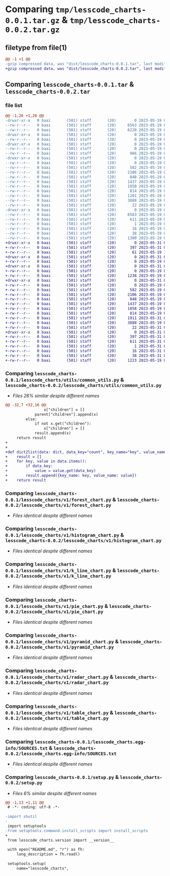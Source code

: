# Comparing `tmp/lesscode_charts-0.0.1.tar.gz` & `tmp/lesscode_charts-0.0.2.tar.gz`

## filetype from file(1)

```diff
@@ -1 +1 @@
-gzip compressed data, was "dist/lesscode_charts-0.0.1.tar", last modified: Fri May 19 07:53:45 2023, max compression
+gzip compressed data, was "dist/lesscode_charts-0.0.2.tar", last modified: Wed May 31 09:14:34 2023, max compression
```

## Comparing `lesscode_charts-0.0.1.tar` & `lesscode_charts-0.0.2.tar`

### file list

```diff
@@ -1,26 +1,26 @@
-drwxr-xr-x   0 baai       (501) staff       (20)        0 2023-05-19 07:53:45.000000 lesscode_charts-0.0.1/
--rw-r--r--   0 baai       (501) staff       (20)     6563 2023-05-19 07:53:45.000000 lesscode_charts-0.0.1/PKG-INFO
--rw-r--r--   0 baai       (501) staff       (20)     6228 2023-05-19 01:12:56.000000 lesscode_charts-0.0.1/README.md
-drwxr-xr-x   0 baai       (501) staff       (20)        0 2023-05-19 07:53:45.000000 lesscode_charts-0.0.1/lesscode_charts/
--rw-r--r--   0 baai       (501) staff       (20)        0 2023-05-19 01:13:23.000000 lesscode_charts-0.0.1/lesscode_charts/__init__.py
-drwxr-xr-x   0 baai       (501) staff       (20)        0 2023-05-19 07:53:45.000000 lesscode_charts-0.0.1/lesscode_charts/utils/
--rw-r--r--   0 baai       (501) staff       (20)        0 2023-05-19 01:19:20.000000 lesscode_charts-0.0.1/lesscode_charts/utils/__init__.py
--rw-r--r--   0 baai       (501) staff       (20)      966 2023-05-19 07:36:01.000000 lesscode_charts-0.0.1/lesscode_charts/utils/common_utils.py
-drwxr-xr-x   0 baai       (501) staff       (20)        0 2023-05-19 07:53:45.000000 lesscode_charts-0.0.1/lesscode_charts/v1/
--rw-r--r--   0 baai       (501) staff       (20)        0 2023-05-19 01:13:49.000000 lesscode_charts-0.0.1/lesscode_charts/v1/__init__.py
--rw-r--r--   0 baai       (501) staff       (20)      582 2023-05-19 07:43:47.000000 lesscode_charts-0.0.1/lesscode_charts/v1/forest_chart.py
--rw-r--r--   0 baai       (501) staff       (20)     2106 2023-05-19 07:48:32.000000 lesscode_charts-0.0.1/lesscode_charts/v1/histogram_chart.py
--rw-r--r--   0 baai       (501) staff       (20)      848 2023-05-19 07:29:21.000000 lesscode_charts-0.0.1/lesscode_charts/v1/k_line_chart.py
--rw-r--r--   0 baai       (501) staff       (20)     1437 2023-05-19 03:41:10.000000 lesscode_charts-0.0.1/lesscode_charts/v1/pie_chart.py
--rw-r--r--   0 baai       (501) staff       (20)     1058 2023-05-19 07:29:22.000000 lesscode_charts-0.0.1/lesscode_charts/v1/pyramid_chart.py
--rw-r--r--   0 baai       (501) staff       (20)      814 2023-05-19 07:29:21.000000 lesscode_charts-0.0.1/lesscode_charts/v1/radar_chart.py
--rw-r--r--   0 baai       (501) staff       (20)     1281 2023-05-19 07:29:21.000000 lesscode_charts-0.0.1/lesscode_charts/v1/sankey_chart.py
--rw-r--r--   0 baai       (501) staff       (20)     3088 2023-05-19 02:50:25.000000 lesscode_charts-0.0.1/lesscode_charts/v1/table_chart.py
--rw-r--r--   0 baai       (501) staff       (20)       22 2023-05-19 07:50:40.000000 lesscode_charts-0.0.1/lesscode_charts/version.py
-drwxr-xr-x   0 baai       (501) staff       (20)        0 2023-05-19 07:53:45.000000 lesscode_charts-0.0.1/lesscode_charts.egg-info/
--rw-r--r--   0 baai       (501) staff       (20)     6563 2023-05-19 07:53:45.000000 lesscode_charts-0.0.1/lesscode_charts.egg-info/PKG-INFO
--rw-r--r--   0 baai       (501) staff       (20)      611 2023-05-19 07:53:45.000000 lesscode_charts-0.0.1/lesscode_charts.egg-info/SOURCES.txt
--rw-r--r--   0 baai       (501) staff       (20)        1 2023-05-19 07:53:45.000000 lesscode_charts-0.0.1/lesscode_charts.egg-info/dependency_links.txt
--rw-r--r--   0 baai       (501) staff       (20)       16 2023-05-19 07:53:45.000000 lesscode_charts-0.0.1/lesscode_charts.egg-info/top_level.txt
--rw-r--r--   0 baai       (501) staff       (20)       38 2023-05-19 07:53:45.000000 lesscode_charts-0.0.1/setup.cfg
--rw-r--r--   0 baai       (501) staff       (20)     1300 2023-05-19 07:52:58.000000 lesscode_charts-0.0.1/setup.py
+drwxr-xr-x   0 baai       (501) staff       (20)        0 2023-05-31 09:14:34.000000 lesscode_charts-0.0.2/
+-rw-r--r--   0 baai       (501) staff       (20)      397 2023-05-31 09:14:34.000000 lesscode_charts-0.0.2/PKG-INFO
+-rw-r--r--   0 baai       (501) staff       (20)       61 2023-05-19 12:52:02.000000 lesscode_charts-0.0.2/README.md
+drwxr-xr-x   0 baai       (501) staff       (20)        0 2023-05-31 09:14:34.000000 lesscode_charts-0.0.2/lesscode_charts/
+-rw-r--r--   0 baai       (501) staff       (20)        0 2023-05-19 01:13:23.000000 lesscode_charts-0.0.2/lesscode_charts/__init__.py
+drwxr-xr-x   0 baai       (501) staff       (20)        0 2023-05-31 09:14:34.000000 lesscode_charts-0.0.2/lesscode_charts/utils/
+-rw-r--r--   0 baai       (501) staff       (20)        0 2023-05-19 01:19:20.000000 lesscode_charts-0.0.2/lesscode_charts/utils/__init__.py
+-rw-r--r--   0 baai       (501) staff       (20)     1238 2023-05-19 08:41:53.000000 lesscode_charts-0.0.2/lesscode_charts/utils/common_utils.py
+drwxr-xr-x   0 baai       (501) staff       (20)        0 2023-05-31 09:14:34.000000 lesscode_charts-0.0.2/lesscode_charts/v1/
+-rw-r--r--   0 baai       (501) staff       (20)        0 2023-05-19 01:13:49.000000 lesscode_charts-0.0.2/lesscode_charts/v1/__init__.py
+-rw-r--r--   0 baai       (501) staff       (20)      582 2023-05-19 07:43:47.000000 lesscode_charts-0.0.2/lesscode_charts/v1/forest_chart.py
+-rw-r--r--   0 baai       (501) staff       (20)     2106 2023-05-19 07:48:32.000000 lesscode_charts-0.0.2/lesscode_charts/v1/histogram_chart.py
+-rw-r--r--   0 baai       (501) staff       (20)      848 2023-05-19 07:29:21.000000 lesscode_charts-0.0.2/lesscode_charts/v1/k_line_chart.py
+-rw-r--r--   0 baai       (501) staff       (20)     1437 2023-05-19 03:41:10.000000 lesscode_charts-0.0.2/lesscode_charts/v1/pie_chart.py
+-rw-r--r--   0 baai       (501) staff       (20)     1058 2023-05-19 07:29:22.000000 lesscode_charts-0.0.2/lesscode_charts/v1/pyramid_chart.py
+-rw-r--r--   0 baai       (501) staff       (20)      814 2023-05-19 07:29:21.000000 lesscode_charts-0.0.2/lesscode_charts/v1/radar_chart.py
+-rw-r--r--   0 baai       (501) staff       (20)     1911 2023-05-31 09:14:31.000000 lesscode_charts-0.0.2/lesscode_charts/v1/sankey_chart.py
+-rw-r--r--   0 baai       (501) staff       (20)     3088 2023-05-19 02:50:25.000000 lesscode_charts-0.0.2/lesscode_charts/v1/table_chart.py
+-rw-r--r--   0 baai       (501) staff       (20)       22 2023-05-31 09:14:31.000000 lesscode_charts-0.0.2/lesscode_charts/version.py
+drwxr-xr-x   0 baai       (501) staff       (20)        0 2023-05-31 09:14:34.000000 lesscode_charts-0.0.2/lesscode_charts.egg-info/
+-rw-r--r--   0 baai       (501) staff       (20)      397 2023-05-31 09:14:34.000000 lesscode_charts-0.0.2/lesscode_charts.egg-info/PKG-INFO
+-rw-r--r--   0 baai       (501) staff       (20)      611 2023-05-31 09:14:34.000000 lesscode_charts-0.0.2/lesscode_charts.egg-info/SOURCES.txt
+-rw-r--r--   0 baai       (501) staff       (20)        1 2023-05-31 09:14:34.000000 lesscode_charts-0.0.2/lesscode_charts.egg-info/dependency_links.txt
+-rw-r--r--   0 baai       (501) staff       (20)       16 2023-05-31 09:14:34.000000 lesscode_charts-0.0.2/lesscode_charts.egg-info/top_level.txt
+-rw-r--r--   0 baai       (501) staff       (20)       38 2023-05-31 09:14:34.000000 lesscode_charts-0.0.2/setup.cfg
+-rw-r--r--   0 baai       (501) staff       (20)     1223 2023-05-19 09:42:06.000000 lesscode_charts-0.0.2/setup.py
```

### Comparing `lesscode_charts-0.0.1/lesscode_charts/utils/common_utils.py` & `lesscode_charts-0.0.2/lesscode_charts/utils/common_utils.py`

 * *Files 26% similar despite different names*

```diff
@@ -32,7 +32,16 @@
                 x["children"] = []
             parent["children"].append(x)
         else:
             if not x.get("children"):
                 x["children"] = []
             result.append(x)
     return result
+
+
+def dict2list(data: dict, data_key="count", key_name="key", value_name="value"):
+    result = []
+    for key, value in data.items():
+        if data_key:
+            value = value.get(data_key)
+        result.append({key_name: key, value_name: value})
+    return result
```

### Comparing `lesscode_charts-0.0.1/lesscode_charts/v1/forest_chart.py` & `lesscode_charts-0.0.2/lesscode_charts/v1/forest_chart.py`

 * *Files identical despite different names*

### Comparing `lesscode_charts-0.0.1/lesscode_charts/v1/histogram_chart.py` & `lesscode_charts-0.0.2/lesscode_charts/v1/histogram_chart.py`

 * *Files identical despite different names*

### Comparing `lesscode_charts-0.0.1/lesscode_charts/v1/k_line_chart.py` & `lesscode_charts-0.0.2/lesscode_charts/v1/k_line_chart.py`

 * *Files identical despite different names*

### Comparing `lesscode_charts-0.0.1/lesscode_charts/v1/pie_chart.py` & `lesscode_charts-0.0.2/lesscode_charts/v1/pie_chart.py`

 * *Files identical despite different names*

### Comparing `lesscode_charts-0.0.1/lesscode_charts/v1/pyramid_chart.py` & `lesscode_charts-0.0.2/lesscode_charts/v1/pyramid_chart.py`

 * *Files identical despite different names*

### Comparing `lesscode_charts-0.0.1/lesscode_charts/v1/radar_chart.py` & `lesscode_charts-0.0.2/lesscode_charts/v1/radar_chart.py`

 * *Files identical despite different names*

### Comparing `lesscode_charts-0.0.1/lesscode_charts/v1/table_chart.py` & `lesscode_charts-0.0.2/lesscode_charts/v1/table_chart.py`

 * *Files identical despite different names*

### Comparing `lesscode_charts-0.0.1/lesscode_charts.egg-info/SOURCES.txt` & `lesscode_charts-0.0.2/lesscode_charts.egg-info/SOURCES.txt`

 * *Files identical despite different names*

### Comparing `lesscode_charts-0.0.1/setup.py` & `lesscode_charts-0.0.2/setup.py`

 * *Files 6% similar despite different names*

```diff
@@ -1,13 +1,11 @@
 # -*- coding: utf-8 -*-
 
-import shutil
-
 import setuptools
-from setuptools.command.install_scripts import install_scripts
+
 from lesscode_charts.version import __version__
 
 with open("README.md", "r") as fh:
     long_description = fh.read()
 
 setuptools.setup(
     name="lesscode_charts",
```

